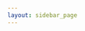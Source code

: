 ```yaml
---
layout: sidebar_page
---
```


<script>
  (async () => {
    const indexResponse = await fetch('https://api..com/repos/bear-rsg/4m-association/contents/bulletin?ref=dev-v1');
    const indexData = await indexResponse.json();
    let indexHtmlString = '<ul>';
    for (let indexFile of indexData) {
        let indexFileName = indexFile.name;
        let indexFilepath = indexFile.path;
        .slice(0, -3) + '.html';
        if (indexFileName.endsWith('.md')) {
            indexFileName = indexFileName.slice(0, -3);
            indexFilepath = indexFile.path.slice(0, -3) + '.html';
        }
        indexFileName = indexFile.name.replace(/([a-z0-9])([A-Z])/g, '$1 $2');
        indexFileName = indexFileName.replace(/([a-z])([0-9])/g, '$1 $2');
        indexFileName= indexFileName.replace(/([a-z0-9])([-])([a-z0-9])/g, '$1 $3');
            
        let indexCapFileName = indexFileName.replace(/(^\w{1})|(\s+\w{1})/g, letter => letter.toUpperCase());
        
        indexHtmlString += `<li><a href="/4m-association/${indexFilepath}">${indexCapFileName}</a></li>`;
    }
    indexHtmlString += '</ul>';
    document.getElementsByClassName('left-area')[0].innerHTML = indexHtmlString;
  })()
</script>